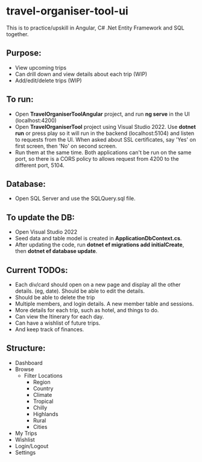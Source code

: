 # travel-organiser-tool-ui

This is to practice/upskill in Angular, C# .Net Entity Framework and SQL together.

## Purpose:

- View upcoming trips
- Can drill down and view details about each trip (WIP)
- Add/edit/delete trips (WIP)

## To run:

- Open **TravelOrganiserToolAngular** project, and run **ng serve** in the UI (localhost:4200)
- Open **TravelOrganiserTool** project using Visual Studio 2022. Use **dotnet run** or press play so it will run in the backend (localhost:5104) and listen to requests from the UI. When asked about SSL certificates, say 'Yes' on first screen, then 'No' on second screen.
- Run them at the same time. Both applications can't be run on the same port, so there is a CORS policy to allows request from 4200 to the different port, 5104.

## Database:

- Open SQL Server and use the SQLQuery.sql file.

## To update the DB:

- Open Visual Studio 2022
- Seed data and table model is created in **ApplicationDbContext.cs**.
- After updating the code, run **dotnet ef migrations add initialCreate<newNo>**, then **dotnet ef database update**.

## Current TODOs:

- Each div/card should open on a new page and display all the other details. (eg, date). Should be able to edit the details.
- Should be able to delete the trip
- Multiple members, and login details. A new member table and sessions.
- More details for each trip, such as hotel, and things to do.
- Can view the Itinerary for each day.
- Can have a wishlist of future trips.
- And keep track of finances.

## Structure:
- Dashboard
- Browse
  - Filter Locations
    - Region
    - Country
    - Climate
    - Tropical
    - Chilly
    - Highlands
    - Rural
    - Cities
- My Trips
- Wishlist
- Login/Logout
- Settings
